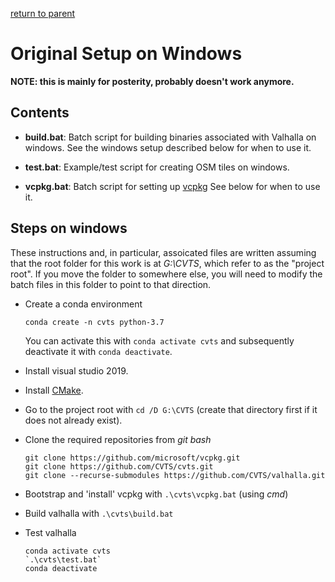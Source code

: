 [return to parent](../README.md)

# Original Setup on Windows

**NOTE: this is mainly for posterity, probably doesn't work anymore.**


## Contents

- **build.bat**: Batch script for building binaries associated with Valhalla on windows. See the
  windows setup described below for when to use it.

- **test.bat**: Example/test script for creating OSM tiles on windows.

- **vcpkg.bat**: Batch script for setting up [vcpkg](https://github.com/microsoft/vcpkg) See below
  for when to use it.



## Steps on windows

These instructions and, in particular, assoicated files are written assuming that the root folder
for this work is at *G:\CVTS*, which refer to as the "project root". If you move the folder to
somewhere else, you will need to modify the batch files in this folder to point to that direction.

- Create a conda environment

    ```
    conda create -n cvts python-3.7
    ```

    You can activate this with `conda activate cvts` and subsequently deactivate it with `conda deactivate`.

- Install visual studio 2019.

- Install [CMake](https://cmake.org).

- Go to the project root with `cd /D G:\CVTS` (create that directory first if it does not already exist).

- Clone the required repositories from *git bash*

    ```
    git clone https://github.com/microsoft/vcpkg.git
    git clone https://github.com/CVTS/cvts.git
    git clone --recurse-submodules https://github.com/CVTS/valhalla.git
    ```

- Bootstrap and 'install' vcpkg with `.\cvts\vcpkg.bat` (using *cmd*)

- Build valhalla with `.\cvts\build.bat`

- Test valhalla

    ```
    conda activate cvts
    `.\cvts\test.bat`
    conda deactivate
    ```
